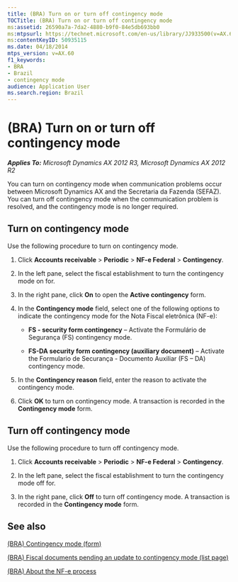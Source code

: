 ```yaml
---
title: (BRA) Turn on or turn off contingency mode
TOCTitle: (BRA) Turn on or turn off contingency mode
ms:assetid: 26590a7a-7da2-4880-b9f0-84e5db693bb0
ms:mtpsurl: https://technet.microsoft.com/en-us/library/JJ933500(v=AX.60)
ms:contentKeyID: 50935115
ms.date: 04/18/2014
mtps_version: v=AX.60
f1_keywords:
- BRA
- Brazil
- contingency mode
audience: Application User
ms.search.region: Brazil
---
```


# (BRA) Turn on or turn off contingency mode 


_**Applies To:** Microsoft Dynamics AX 2012 R3, Microsoft Dynamics AX 2012 R2_

You can turn on contingency mode when communication problems occur between Microsoft Dynamics AX and the Secretaria da Fazenda (SEFAZ). You can turn off contingency mode when the communication problem is resolved, and the contingency mode is no longer required.

## Turn on contingency mode

Use the following procedure to turn on contingency mode.

1.  Click **Accounts receivable** \> **Periodic** \> **NF-e Federal** \> **Contingency**.

2.  In the left pane, select the fiscal establishment to turn the contingency mode on for.

3.  In the right pane, click **On** to open the **Active contingency** form.

4.  In the **Contingency mode** field, select one of the following options to indicate the contingency mode for the Nota Fiscal eletrônica (NF-e):
    
      - **FS - security form contingency** – Activate the Formulário de Segurança (FS) contingency mode.
    
      - **FS-DA security form contingency (auxiliary document)** – Activate the Formulario de Securança - Documento Auxiliar (FS – DA) contingency mode.

5.  In the **Contingency reason** field, enter the reason to activate the contingency mode.

6.  Click **OK** to turn on contingency mode. A transaction is recorded in the **Contingency mode** form.

## Turn off contingency mode

Use the following procedure to turn off contingency mode.

1.  Click **Accounts receivable** \> **Periodic** \> **NF-e Federal** \> **Contingency**.

2.  In the left pane, select the fiscal establishment to turn the contingency mode off for.

3.  In the right pane, click **Off** to turn off contingency mode. A transaction is recorded in the **Contingency mode** form.

## See also

[(BRA) Contingency mode (form)](https://technet.microsoft.com/en-us/library/jj933511\(v=ax.60\))

[(BRA) Fiscal documents pending an update to contingency mode (list page)](https://technet.microsoft.com/en-us/library/jj937991\(v=ax.60\))

[(BRA) About the NF-e process](bra-about-the-nf-e-process.md)

  



